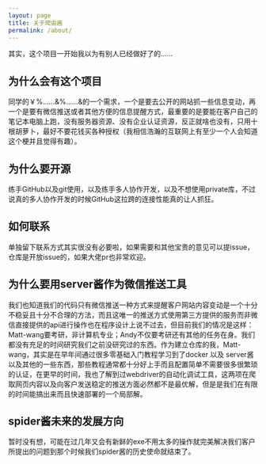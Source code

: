 ```yaml
---
layout: page
title: 关于爬虫酱
permalink: /about/
---
```


其实，这个项目一开始我以为有别人已经做好了的……

## 为什么会有这个项目


同学的￥%……&%……&的一个需求，一个是要去公开的网站抓一些信息变动，再一个是要有微信推送或者其他方便的信息提醒方式，最重要的是要能在客户自己的笔记本电脑上跑，没有服务器资源、没有企业认证资源，反正就啥也没有，只用十根胡萝卜，最好不要花钱买各种授权（我相信浩瀚的互联网上有至少一个人会知道这个梗并且觉得有趣）。

## 为什么要开源

练手GitHub以及git使用，以及练手多人协作开发，以及不想使用private库，不过说真的多人协作开发的时候GitHub这拉跨的连接性能真的让人抓狂。

## 如何联系

单独留下联系方式其实很没有必要啦，如果需要和其他宝贵的意见可以提issue，仓库是开放issue的，如果大佬pr也非常欢迎。

## 为什么要用server酱作为微信推送工具

我们也知道我们的代码只有微信推送一种方式来提醒客户网站内容变动是一个十分不稳妥且十分不合理的方法，而且这唯一的推送方式使用第三方提供的服务而非微信直接提供的api进行操作也在程序设计上说不过去，但目前我们的情况是这样： Matt-wang要考研，非计算机专业；Andy不仅要考研还有其他的任务在身。我们都没有充足的时间研究我们之前没研究过的东西。作为建立仓库的我，Matt-wang，其实是在早年间通过很多零基础入门教程学习到了docker 以及 server酱 以及其他的一些东西，那些教程通常都十分好上手而且配置简单不需要很多很繁琐的认证，在更早的时间，我也了解到过webdriver的自动化调试工具，这两项在爬取网页内容以及向客户发送稳定的推送方面必然都不是最优解，但是是我们在有限的时间能搞出来而且快速部署的一个局部解。

## spider酱未来的发展方向

暂时没有想，可能在过几年又会有新鲜的exe不用太多的操作就完美解决我们客户所提出的问题到那个时候我们spider酱的历史使命就结束了。